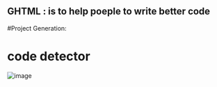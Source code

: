 ## GHTML : is to help poeple to write better code 

#Project Generation:

# code detector

![image](https://user-images.githubusercontent.com/78531307/112321258-1f2b5b80-8cb0-11eb-9431-e59ec19849b8.png)

